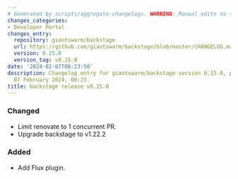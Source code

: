 ```yaml
---
# Generated by scripts/aggregate-changelogs. WARNING: Manual edits to this files will be overwritten.
changes_categories:
- Developer Portal
changes_entry:
  repository: giantswarm/backstage
  url: https://github.com/giantswarm/backstage/blob/master/CHANGELOG.md#0150---2024-02-07
  version: 0.15.0
  version_tag: v0.15.0
date: '2024-02-07T08:23:50'
description: Changelog entry for giantswarm/backstage version 0.15.0, published on
  07 February 2024, 08:23.
title: backstage release v0.15.0
---
```


### Changed
- Limit renovate to 1 concurrent PR.
- Upgrade backstage to v1.22.2
### Added
- Add Flux plugin.
